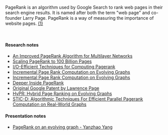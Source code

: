 PageRank is an algorithm used by Google Search to rank web pages in their search
engine results. It is named after both the term "web page" and co-founder Larry
Page. PageRank is a way of measuring the importance of website pages. [(1)]

[(1)]: https://en.wikipedia.org/wiki/PageRank

<br>


#### Research notes

- [An Improved PageRank Algorithm for Multilayer Networks](https://gist.github.com/wolfram77/e5ac7b1981c03d77f681806d2a36fede)
- [Scaling PageRank to 100 Billion Pages](https://gist.github.com/wolfram77/10964cd26f11f7a7299e7b74a0be7e7e)
- [I/O-Efficient Techniques for Computing Pagerank](https://gist.github.com/wolfram77/925cede0214aa0f391f34fa8ce137290)
- [Incremental Page Rank Computation on Evolving Graphs](https://gist.github.com/wolfram77/f0a7534d49d5c07d4479ec3966c5d635)
- [Incremental Page Rank Computation on Evolving Graphs](https://gist.github.com/wolfram77/ff390e0a4f823dde72a4c8193339bbe0)
- [Deeper Inside PageRank](https://gist.github.com/wolfram77/1337a3fcf5bded2bb67d9e66e20bc2ef)
- [Original Google Patent by Lawrence Page](https://gist.github.com/wolfram77/11bcdd4411b4c8bbe4a5d3c28fc8cfcf)
- [HyPR: Hybrid Page Ranking on Evolving Graphs](https://gist.github.com/wolfram77/50224c1bf5585a719b1c87113e95d074)
- [STIC-D: Algorithmic Techniques For Efficient Parallel Pagerank Computation on Real-World Graphs](https://gist.github.com/wolfram77/bb09968cc0e592583c4b180243697d5a)


#### Presentation notes

- [PageRank on an evolving graph - Yanzhao Yang](https://gist.github.com/wolfram77/084356d1720c4409fe443b41e990ba2c)

